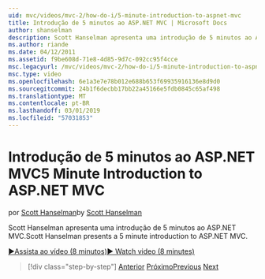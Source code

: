 ```yaml
---
uid: mvc/videos/mvc-2/how-do-i/5-minute-introduction-to-aspnet-mvc
title: Introdução de 5 minutos ao ASP.NET MVC | Microsoft Docs
author: shanselman
description: Scott Hanselman apresenta uma introdução de 5 minutos ao ASP.NET MVC.
ms.author: riande
ms.date: 04/12/2011
ms.assetid: f9be608d-71e8-4d85-9d7c-092cc95f4cce
msc.legacyurl: /mvc/videos/mvc-2/how-do-i/5-minute-introduction-to-aspnet-mvc
msc.type: video
ms.openlocfilehash: 6e1a3e7e78b012e688b653f69935916136e8d9d0
ms.sourcegitcommit: 24b1f6decbb17bb22a45166e5fdb0845c65af498
ms.translationtype: MT
ms.contentlocale: pt-BR
ms.lasthandoff: 03/01/2019
ms.locfileid: "57031853"
---
```

<a name="5-minute-introduction-to-aspnet-mvc"></a><span data-ttu-id="fa62f-103">Introdução de 5 minutos ao ASP.NET MVC</span><span class="sxs-lookup"><span data-stu-id="fa62f-103">5 Minute Introduction to ASP.NET MVC</span></span>
====================
<span data-ttu-id="fa62f-104">por [Scott Hanselman](https://github.com/shanselman)</span><span class="sxs-lookup"><span data-stu-id="fa62f-104">by [Scott Hanselman](https://github.com/shanselman)</span></span>

<span data-ttu-id="fa62f-105">Scott Hanselman apresenta uma introdução de 5 minutos ao ASP.NET MVC.</span><span class="sxs-lookup"><span data-stu-id="fa62f-105">Scott Hanselman presents a 5 minute introduction to ASP.NET MVC.</span></span>

[<span data-ttu-id="fa62f-106">&#9654;Assista ao vídeo (8 minutos)</span><span class="sxs-lookup"><span data-stu-id="fa62f-106">&#9654; Watch video (8 minutes)</span></span>](https://channel9.msdn.com/Blogs/ASP-NET-Site-Videos/5-minute-introduction-to-aspnet-mvc)

> [!div class="step-by-step"]
> <span data-ttu-id="fa62f-107">[Anterior](aspnet-mvc-2-render-action.md)
> [Próximo](how-to-best-learn-asp-net-mvc.md)</span><span class="sxs-lookup"><span data-stu-id="fa62f-107">[Previous](aspnet-mvc-2-render-action.md)
[Next](how-to-best-learn-asp-net-mvc.md)</span></span>
